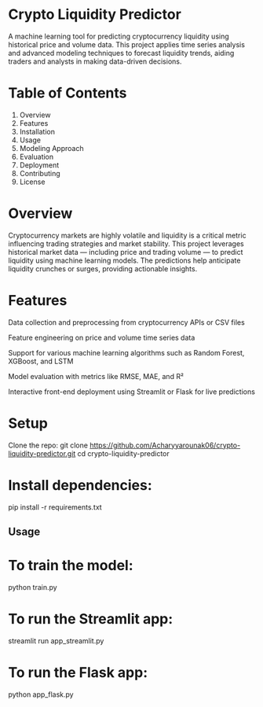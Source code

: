# Crypto Liquidity Predictor
A machine learning tool for predicting cryptocurrency liquidity using historical price and volume data. This project applies time series analysis and advanced modeling techniques to forecast liquidity trends, aiding traders and analysts in making data-driven decisions.

# Table of Contents
1. Overview
2. Features
3. Installation
4. Usage
5. Modeling Approach
6. Evaluation
7. Deployment
8. Contributing
9. License

# Overview
Cryptocurrency markets are highly volatile and liquidity is a critical metric influencing trading strategies and market stability. This project leverages historical market data — including price and trading volume — to predict liquidity using machine learning models. The predictions help anticipate liquidity crunches or surges, providing actionable insights.

# Features
Data collection and preprocessing from cryptocurrency APIs or CSV files

Feature engineering on price and volume time series data

Support for various machine learning algorithms such as Random Forest, XGBoost, and LSTM

Model evaluation with metrics like RMSE, MAE, and R²

Interactive front-end deployment using Streamlit or Flask for live predictions


# Setup
Clone the repo:
git clone https://github.com/Acharyyarounak06/crypto-liquidity-predictor.git
cd crypto-liquidity-predictor

# Install dependencies:
pip install -r requirements.txt


## Usage

# To train the model:
python train.py
# To run the Streamlit app:
streamlit run app_streamlit.py
# To run the Flask app:
python app_flask.py
